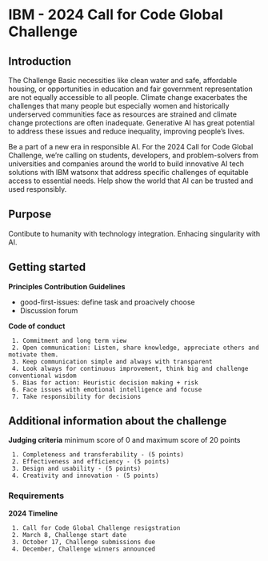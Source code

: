 # IBM - 2024 Call for Code Global Challenge

## Introduction
The Challenge
Basic necessities like clean water and safe, affordable housing, or opportunities in education and fair government representation are not equally accessible to all people. Climate change exacerbates the challenges that many people but especially women and historically underserved communities face as resources are strained and climate change protections are often inadequate. Generative AI has great potential to address these issues and reduce inequality, improving people’s lives.

Be a part of a new era in responsible AI. For the 2024 Call for Code Global Challenge, we’re calling on students, developers, and problem-solvers from universities and companies around the world to build innovative AI tech solutions with IBM watsonx that address specific challenges of equitable access to essential needs. Help show the world that AI can be trusted and used responsibly.
     
## Purpose
Contibute to humanity with technology integration. Enhacing singularity with AI. 

## Getting started
**Principles Contribution Guidelines**
* good-first-issues: define task and proacively choose 
* Discussion forum

**Code of conduct**

     1. Commitment and long term view
     2. Open communication: Listen, share knowledge, appreciate others and motivate them. 
     3. Keep communication simple and always with transparent
     4. Look always for continuous improvement, think big and challenge conventional wisdom
     5. Bias for action: Heuristic decision making + risk
     6. Face issues with emotional intelligence and focuse
     7. Take responsibility for decisions
     
## Additional information about the challenge
**Judging criteria** minimum score of 0 and maximum score of 20 points

     1. Completeness and transferability - (5 points)
     2. Effectiveness and efficiency - (5 points)
     3. Design and usability - (5 points)
     4. Creativity and innovation - (5 points)
     
### Requirements
**2024 Timeline**

     1. Call for Code Global Challenge resigstration
     2. March 8, Challenge start date
     3. October 17, Challenge submissions due
     4. December, Challenge winners announced
